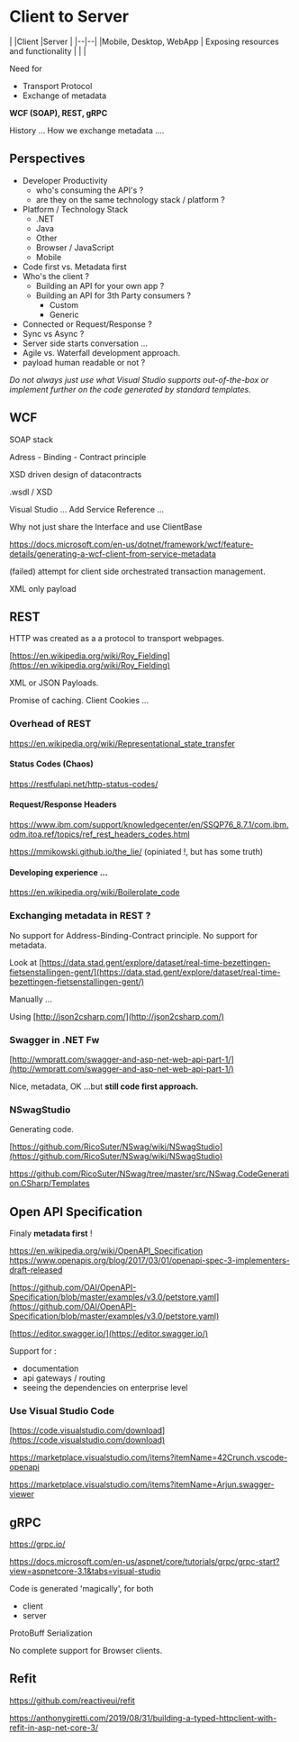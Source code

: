 # Client to Server 

|
|Client  |Server  |
|--|--|
|Mobile, Desktop, WebApp | Exposing resources and functionality
|  |  |

Need for 

 - Transport Protocol
 - Exchange of metadata

**WCF (SOAP), REST, gRPC**

History ...
How we exchange metadata ....

## Perspectives

 - Developer Productivity
	 - who's consuming the API's ? 
	 - are they on the same technology stack / platform ?
 - Platform / Technology Stack 
   - .NET
   - Java
   - Other
   - Browser / JavaScript
   - Mobile 
  - Code first vs. Metadata first 
 - Who's the client ?
   - Building an API for your own app ?
   - Building an API for 3th Party consumers ?
     - Custom
     - Generic
  - Connected or Request/Response ?
  - Sync vs Async ?
  - Server side starts conversation ...
  - Agile vs. Waterfall development approach.
  - payload human readable or not ?

*Do not always just use what Visual Studio supports out-of-the-box or implement further on the code generated by standard templates.*

## WCF

 SOAP stack
 
 Adress - Binding - Contract principle
 
 XSD driven design of datacontracts
 
 .wsdl / XSD
 
 Visual Studio ... Add Service Reference ...
 
 Why not just share the Interface and use ClientBase<T>
 
https://docs.microsoft.com/en-us/dotnet/framework/wcf/feature-details/generating-a-wcf-client-from-service-metadata
 
(failed) attempt for client side orchestrated transaction management.

XML only payload
 
## REST
HTTP was created as a a protocol to transport webpages.

[https://en.wikipedia.org/wiki/Roy_Fielding](https://en.wikipedia.org/wiki/Roy_Fielding)

XML or JSON Payloads.

Promise of caching.
Client Cookies ...

### Overhead of REST 

https://en.wikipedia.org/wiki/Representational_state_transfer
#### Status Codes (Chaos)
https://restfulapi.net/http-status-codes/
#### Request/Response Headers
https://www.ibm.com/support/knowledgecenter/en/SSQP76_8.7.1/com.ibm.odm.itoa.ref/topics/ref_rest_headers_codes.html

https://mmikowski.github.io/the_lie/ (opiniated !, but has some truth)
 
 #### Developing experience ...
https://en.wikipedia.org/wiki/Boilerplate_code

### Exchanging metadata in REST ?

No support for Address-Binding-Contract principle.
No support for metadata.

Look at [https://data.stad.gent/explore/dataset/real-time-bezettingen-fietsenstallingen-gent/](https://data.stad.gent/explore/dataset/real-time-bezettingen-fietsenstallingen-gent/)

Manually ...

Using [http://json2csharp.com/](http://json2csharp.com/)

### Swagger in .NET Fw
[http://wmpratt.com/swagger-and-asp-net-web-api-part-1/](http://wmpratt.com/swagger-and-asp-net-web-api-part-1/)

Nice, metadata, OK ...but **still code first approach.**

### NSwagStudio

Generating code.

[https://github.com/RicoSuter/NSwag/wiki/NSwagStudio](https://github.com/RicoSuter/NSwag/wiki/NSwagStudio)

https://github.com/RicoSuter/NSwag/tree/master/src/NSwag.CodeGeneration.CSharp/Templates

## Open API Specification

Finaly **metadata first** !

https://en.wikipedia.org/wiki/OpenAPI_Specification
https://www.openapis.org/blog/2017/03/01/openapi-spec-3-implementers-draft-released

[https://github.com/OAI/OpenAPI-Specification/blob/master/examples/v3.0/petstore.yaml](https://github.com/OAI/OpenAPI-Specification/blob/master/examples/v3.0/petstore.yaml)

[https://editor.swagger.io/](https://editor.swagger.io/)

Support for :
 - documentation
 - api gateways / routing
 - seeing the dependencies on enterprise level

### Use Visual Studio Code

[https://code.visualstudio.com/download](https://code.visualstudio.com/download)

https://marketplace.visualstudio.com/items?itemName=42Crunch.vscode-openapi

https://marketplace.visualstudio.com/items?itemName=Arjun.swagger-viewer

## gRPC

https://grpc.io/

https://docs.microsoft.com/en-us/aspnet/core/tutorials/grpc/grpc-start?view=aspnetcore-3.1&tabs=visual-studio

Code is generated 'magically', for both
- client
- server

ProtoBuff Serialization

No complete support for Browser clients.

## Refit

https://github.com/reactiveui/refit

https://anthonygiretti.com/2019/08/31/building-a-typed-httpclient-with-refit-in-asp-net-core-3/
<!--stackedit_data:
eyJoaXN0b3J5IjpbNzcwODgzODMyLDk1NzI2ODIwNV19
-->